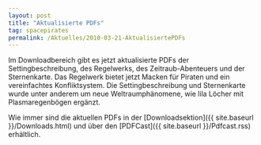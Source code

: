 ```yaml
---
layout: post
title: "Aktualisierte PDFs"
tag: spacepirates
permalink: /Aktuelles/2010-03-21-AktualisiertePDFs
---
```



Im Downloadbereich gibt es jetzt aktualisierte PDFs der Settingbeschreibung, des Regelwerks, des Zeitraub-Abenteuers und der Sternenkarte. Das Regelwerk bietet jetzt Macken für Piraten und ein vereinfachtes Konfliktsystem. Die Settingbeschreibung und Sternenkarte wurde unter anderem um neue Weltraumphänomene, wie lila Löcher mit Plasmaregenbögen ergänzt.

Wie immer sind die aktuellen PDFs in der [Downloadsektion]({{ site.baseurl }}/Downloads.html) und über den [PDFCast]({{ site.baseurl }}/Pdfcast.rss) erhältlich.

